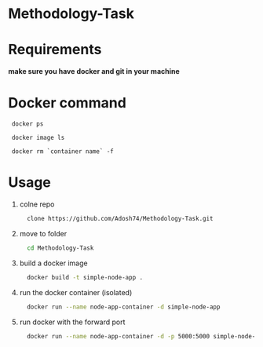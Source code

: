 # Methodology-Task

# Requirements
**make sure you have **docker** and **git** in your machine**

# Docker command
```
 docker ps

 docker image ls

 docker rm `container name` -f
```

# Usage
 1. colne repo
    ``` bash
      clone https://github.com/Adosh74/Methodology-Task.git
    ```
2. move to folder
   ``` bash
     cd Methodology-Task
   ```
3. build a docker image
   ``` bash
     docker build -t simple-node-app .
   ```

4. run the docker container (isolated)
   ``` bash
     docker run --name node-app-container -d simple-node-app
   ```

5. run docker with the forward port
   ``` bash
     docker run --name node-app-container -d -p 5000:5000 simple-node-app
   ```
   
